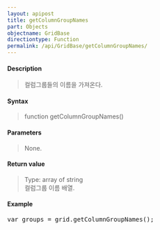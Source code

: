 ```yaml
---
layout: apipost
title: getColumnGroupNames
part: Objects
objectname: GridBase
directiontype: Function
permalink: /api/GridBase/getColumnGroupNames/
---
```



#### Description

> 컬럼그룹들의 이름을 가져온다.

#### Syntax

> function getColumnGroupNames()

#### Parameters

> None.

#### Return value

> Type: array of string  
> 컬럼그룹 이름 배열.

#### Example

<pre class="prettyprint">
var groups = grid.getColumnGroupNames();
</pre>




